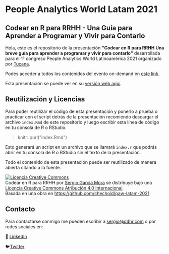 # People Analytics World Latam 2021

## Codear en R para RRHH - Una Guía para Aprender a Programar y Vivir para Contarlo

Hola, este es el repositorio de la presentación **"Codear en R para RRHH Una breve guía para aprender a programar y vivir para contarlo"** desarrollada para el 1° congreso People Analytics World Latinoamérica 2021 organizado por [Tucana](https://tucana-global.com/).

Podés acceder a todos los contenidos del evento on-demand en [este link](https://tucana-global.com/event/people-analytics-world-latinoamerica/).

Esta presentación se puede ver en su [versión web aquí](https://bit.ly/paw-la-r4hr-2021).

## Reutilización y Licencias

Para poder reutilizar el código de esta presentación y ponerlo a prueba o practicar con el script detrás de la presentación recomiendo descargar el archivo `index.Rmd` de este repositorio y luego escribir esta línea de código en tu consola de R o RStudio.

> knitr::purl("index.Rmd")

Esto generará un script en un archivo que se llamará `index.r` que podrás abrir en tu consola de R o RStudio sin el texto de la presentación.

Todo el contenido de esta presentación puede ser reutilizado de manera abierta citando a la fuente.

<a rel="license" href="http://creativecommons.org/licenses/by/4.0/"><img alt="Licencia Creative Commons" style="border-width:0" src="https://i.creativecommons.org/l/by/4.0/88x31.png" /></a><br /><span xmlns:dct="http://purl.org/dc/terms/" property="dct:title">Codear en R para RRHH</span> por <a xmlns:cc="http://creativecommons.org/ns#" href="https://data-4hr.com" property="cc:attributionName" rel="cc:attributionURL">Sergio Garcia Mora</a> se distribuye bajo una <a rel="license" href="http://creativecommons.org/licenses/by/4.0/">Licencia Creative Commons Atribución 4.0 Internacional</a>.<br />Basada en una obra en <a xmlns:dct="http://purl.org/dc/terms/" href="https://github.com/chechoid/paw-latam-2021" rel="dct:source">https://github.com/chechoid/paw-latam-2021</a>.


## Contacto

Para contactarse conmigo me pueden escribir a [sergio@d4hr.com](mailto:sergio@d4hr.com) o por redes sociales en:

💼 [LinkedIn](https://www.linkedin.com/in/sergiogarciamora/)

🐦[Twitter](https://twitter.com/sergiogarciamor)

